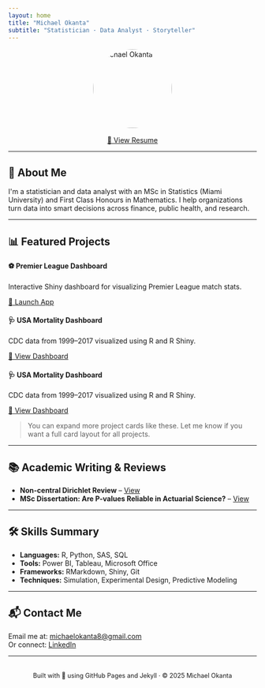 ```yaml
---
layout: home
title: "Michael Okanta"
subtitle: "Statistician · Data Analyst · Storyteller"
---
```


<img src="https://raw.githubusercontent.com/okantam/okantam.github.io/main/PROFESSIONALPHOTO.jpg" alt="Michael Okanta" style="width: 160px; border-radius: 50%; margin: 1rem auto; display: block;">

<a href="https://raw.githubusercontent.com/okantam/okantam.github.io/main/MICHAEL%20OKANTA%20-%20RESUME.pdf" class="btn btn-primary" style="display: block; width: fit-content; margin: auto;">📄 View Resume</a>

---

## 🧠 About Me

I'm a statistician and data analyst with an MSc in Statistics (Miami University) and First Class Honours in Mathematics. I help organizations turn data into smart decisions across finance, public health, and research.

---

## 📊 Featured Projects

<div class="row">
  <div class="col-md-6">
    <div class="card mb-3">
      <div class="card-body">
        <h4>⚽ Premier League Dashboard</h4>
        <p>Interactive Shiny dashboard for visualizing Premier League match stats.</p>
        <a href="https://michael-okanta.shinyapps.io/PREMIER_LEAGUE_VISUALIZATION/" class="btn btn-sm btn-success" target="_blank">🔗 Launch App</a>
      </div>
    </div>
  </div>
  <div class="col-md-6">
    <div class="card mb-3">
      <div class="card-body">
        <h4>🩺 USA Mortality Dashboard</h4>
        <p>CDC data from 1999–2017 visualized using R and R Shiny.</p>
        <a href="https://drive.google.com/drive/u/0/folders/1Yg4SN-pbv89mvukr1HNZw-aYwxivGLgs" class="btn btn-sm btn-success" target="_blank">🔗 View Dashboard</a>
      </div>
    </div>
  </div>
    <div class="col-md-6">
    <div class="card mb-3">
      <div class="card-body">
        <h4>🩺 USA Mortality Dashboard</h4>
        <p>CDC data from 1999–2017 visualized using R and R Shiny.</p>
        <a href="https://drive.google.com/drive/u/0/folders/1Yg4SN-pbv89mvukr1HNZw-aYwxivGLgs" class="btn btn-sm btn-success" target="_blank">🔗 View Dashboard</a>
      </div>
    </div>
  </div>
</div>

> You can expand more project cards like these. Let me know if you want a full card layout for all projects.

---

## 📚 Academic Writing & Reviews

- **Non-central Dirichlet Review** – [View](https://drive.google.com/drive/u/0/folders/1MZeXpMkaXjclWEoRcb8Oa-P5dtaVLY_K)
- **MSc Dissertation: Are P-values Reliable in Actuarial Science?** – [View](https://drive.google.com/drive/u/1/folders/1UacUaZaeMWWH17GjKmYPUF7zAwJ4n1KY)

---

## 🛠️ Skills Summary

- **Languages:** R, Python, SAS, SQL  
- **Tools:** Power BI, Tableau, Microsoft Office  
- **Frameworks:** RMarkdown, Shiny, Git  
- **Techniques:** Simulation, Experimental Design, Predictive Modeling

---

## 📬 Contact Me

Email me at: [michaelokanta8@gmail.com](mailto:michaelokanta8@gmail.com)  
Or connect: [LinkedIn](https://www.linkedin.com/in/michael-okanta-4486281b5/)

---

<div style="text-align: center; font-size: 0.9em; margin-top: 2rem;">
  Built with 💙 using GitHub Pages and Jekyll · &copy; 2025 Michael Okanta
</div>




